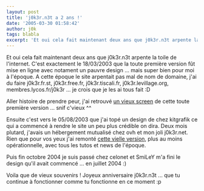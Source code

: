 ```yaml
---
layout: post
title: 'j0k3r.n3t a 2 ans !'
date: '2005-03-30 01:58:42'
author: j0k
tags: blabla
excerpt: 'Et oui cela fait maintenant deux ans que j0k3r.n3t arpente la toile de l''internet.   C''est exactement le 18/03/2003 que la toute première version fût mise en ligne avec notament un pauvre design ... mais super bien pour moi à l''époque. A cette époque le site arpentait pas mal de nom de domaine, j''ai du faire j0k3r.fr.st, j0k3r.free.fr, j0k3r.tiscali.fr,      ...'
---
```


Et oui cela fait maintenant deux ans que j0k3r.n3t arpente la toile de l'internet.   C'est exactement le 18/03/2003 que la toute première version fût mise en ligne avec notament un pauvre design ... mais super bien pour moi à l'époque. A cette époque le site arpentait pas mal de nom de domaine, j'ai du faire j0k3r.fr.st, j0k3r.free.fr, j0k3r.tiscali.fr, j0k3r.levillage.org, membres.lycos.fr/j0k3r ... je crois que je les ai tous fait :D

Aller histoire de prendre peur, j'ai retrouvé [un vieux screen](http://v1.j0k3r.net/img/ancien.jpg) de cette toute première version ... snif c'vieux ^^

Ensuite c'est vers le 05/08/2003 que j'ai topé un design de chez kitgrafik ce qui a commencé à rendre le site un peu plus crédible on dira. Deux mois plutard, j'avais un hébergement mutualisé chez ovh et mon joli j0k3r.net.   Rien que pour vos yeux j'ai remonté [cette vielle version](http://v1.j0k3r.net/), plus au moins opérationnelle, avec tous les tutos et news de l'époque.

Puis fin octobre 2004 je suis passé chez celonet et SmiLeY m'a fini le design qu'il avait commencé ... en juillet 2004 :)

Voila que de vieux souvenirs !   Joyeux anniversaire j0k3r.n3t ... que tu continue à fonctionner comme tu fonctionne en ce moment :p
